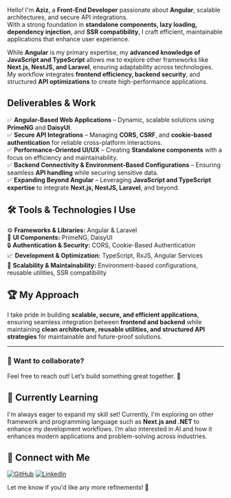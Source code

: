 Hello! I'm **Aziz**, a **Front-End Developer** passionate about **Angular**, scalable architectures, and secure API integrations.  
With a strong foundation in **standalone components, lazy loading, dependency injection**, and **SSR compatibility**, I craft efficient, maintainable applications that enhance user experience.  

While **Angular** is my primary expertise, my **advanced knowledge of JavaScript and TypeScript** allows me to explore other frameworks like **Next.js, NestJS, and Laravel**, ensuring adaptability across technologies.  
My workflow integrates **frontend efficiency, backend security**, and structured **API optimizations** to create high-performance applications.  

##  Deliverables & Work  
✅ **Angular-Based Web Applications** – Dynamic, scalable solutions using **PrimeNG** and **DaisyUI**.  
✅ **Secure API Integrations** – Managing **CORS, CSRF**, and **cookie-based authentication** for reliable cross-platform interactions.  
✅ **Performance-Oriented UI/UX** – Creating **Standalone components** with a focus on efficiency and maintainability.  
✅ **Backend Connectivity & Environment-Based Configurations** – Ensuring seamless **API handling** while securing sensitive data.  
✅ **Expanding Beyond Angular** – Leveraging **JavaScript and TypeScript expertise** to integrate **Next.js, NestJS, Laravel**, and beyond.  

## 🛠 Tools & Technologies I Use  
⚙ **Frameworks & Libraries:** Angular & Laravel  
🎨 **UI Components:** PrimeNG, DaisyUI  
🔒 **Authentication & Security:** CORS, Cookie-Based Authentication  
📈 **Development & Optimization:** TypeScript, RxJS, Angular Services  
🔗 **Scalability & Maintainability:** Environment-based configurations, reusable utilities, SSR compatibility  

## 🏆 My Approach  
I take pride in building **scalable, secure, and efficient applications**, ensuring seamless integration between **frontend and backend** while maintaining **clean architecture, reusable utilities, and structured API strategies** for maintainable and future-proof solutions.  

---

### 🌟 Want to collaborate?  
Feel free to reach out! Let’s build something great together. 🚀

## 🌱 Currently Learning
I'm always eager to expand my skill set! Currently, I'm exploring on other framework and programming language such as **Next.js and .NET** to enhance my development workflows.
I’m also interested in AI and how it enhances modern applications and problem-solving across industries.

## 🔗 Connect with Me
[![GitHub](https://img.shields.io/badge/GitHub-Profile-blue?style=flat&logo=github)](https://github.com/aziz07cy)
[![LinkedIn](https://img.shields.io/badge/LinkedIn-Profile-blue?style=flat&logo=linkedin)](https://linkedin.com/in/azizmuslim78)
<!--
## 📊 GitHub Stats
![Aziz's GitHub stats](https://github-readme-stats.vercel.app/api?username=aziz07cy&show_icons=true&theme=radical)

---
-->

Let me know if you'd like any more refinements! 🚀

